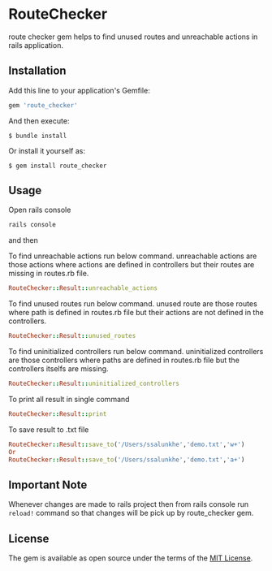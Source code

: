 # RouteChecker
route checker gem helps to find unused routes and unreachable actions in rails application.

## Installation

Add this line to your application's Gemfile:

```ruby
gem 'route_checker'
```

And then execute:

    $ bundle install

Or install it yourself as:

    $ gem install route_checker

## Usage

Open rails console
```ruby
rails console
```
and then

To find unreachable actions run below command. unreachable actions are those actions where actions are defined in controllers but their routes are missing in routes.rb file.
```ruby
RouteChecker::Result::unreachable_actions
```
To find unused routes run below command. unused route are those routes where path is defined in routes.rb file but their actions are not defined in the controllers.
```ruby
RouteChecker::Result::unused_routes
```
To find uninitialized controllers run below command. uninitialized controllers are those controllers where paths are defined in routes.rb file but the controllers itselfs are missing.
```ruby
RouteChecker::Result::uninitialized_controllers
```
To print all result in single command
```ruby
RouteChecker::Result::print
```
To save result to .txt file
```ruby
RouteChecker::Result::save_to('/Users/ssalunkhe','demo.txt','w+')
Or
RouteChecker::Result::save_to('/Users/ssalunkhe','demo.txt','a+')
```

## Important Note
Whenever changes are made to rails project then from rails console run `reload!` command so that changes will be pick up by route_checker gem.

## License

The gem is available as open source under the terms of the [MIT License](https://opensource.org/licenses/MIT).
